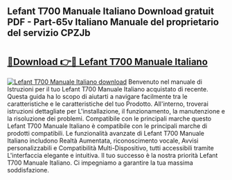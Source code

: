 ## Lefant T700 Manuale Italiano Download gratuit PDF - Part-65v Italiano Manuale del proprietario del servizio CPZJb

# <h2><a href="http://dfe5txv.blite.top/?on=Lefant+T700+Manuale+Italiano">🔗Download 👉🔴 Lefant T700 Manuale Italiano</a></h2>

[![Lefant T700 Manuale Italiano download](https://i.imgur.com/lujVjoI.png)](http://dfe5txv.blite.top/?on=Lefant+T700+Manuale+Italiano)
Benvenuto nel manuale di Istruzioni per il tuo Lefant T700 Manuale Italiano acquistato di recente. Questa guida ha lo scopo di aiutarti a navigare facilmente tra le caratteristiche e le caratteristiche del tuo Prodotto. All'interno, troverai istruzioni dettagliate per L'installazione, il funzionamento, la manutenzione e la risoluzione dei problemi. Compatibile con le principali marche questo Lefant T700 Manuale Italiano è compatibile con le principali marche di prodotti compatibili. Le funzionalità avanzate di Lefant T700 Manuale Italiano includono Realtà Aumentata, riconoscimento vocale, Avvisi personalizzabili e Compatibilità Multi-Dispositivo, tutti accessibili tramite L'interfaccia elegante e intuitiva. Il tuo successo è la nostra priorità Lefant T700 Manuale Italiano. Ci impegniamo a garantire la tua massima soddisfazione.
